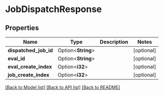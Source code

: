 # JobDispatchResponse

## Properties

Name | Type | Description | Notes
------------ | ------------- | ------------- | -------------
**dispatched_job_id** | Option<**String**> |  | [optional]
**eval_id** | Option<**String**> |  | [optional]
**eval_create_index** | Option<**i32**> |  | [optional]
**job_create_index** | Option<**i32**> |  | [optional]

[[Back to Model list]](../README.md#documentation-for-models) [[Back to API list]](../README.md#documentation-for-api-endpoints) [[Back to README]](../README.md)


